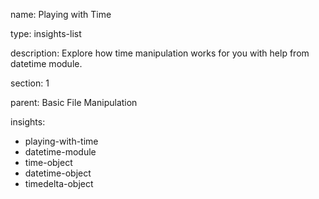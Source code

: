 name: Playing with Time

type: insights-list

description: Explore how time manipulation works for you with help from datetime module.

section: 1

parent: Basic File Manipulation

insights:
  - playing-with-time
  - datetime-module
  - time-object
  - datetime-object
  - timedelta-object
